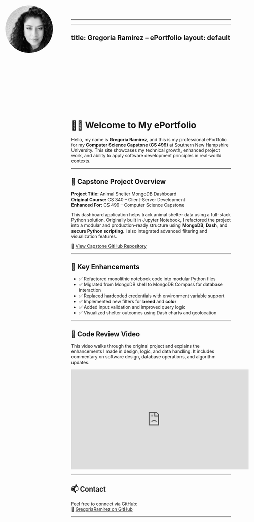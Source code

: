 
---
---
title: Gregoria Ramirez – ePortfolio
layout: default
---

<!-- Add this to style and position your profile photo -->
<style>
  .top-left-photo {
    position: absolute;
    top: 20px;
    left: 20px;
    width: 150px;
    height: 150px;
    border-radius: 50%;
    z-index: 1000;
  }

  .top-space {
    padding-top: 190px;
  }
</style>

<!-- This displays your profile image in the green header -->
<img src="/assets/myphoto.jpg" alt="Profile Photo" class="top-left-photo">

<!-- Adds vertical spacing so content does not get hidden behind image -->
<div class="top-space"></div>



# 👩‍💻 Welcome to My ePortfolio

Hello, my name is **Gregoria Ramirez**, and this is my professional ePortfolio for my **Computer Science Capstone (CS 499)** at Southern New Hampshire University. This site showcases my technical growth, enhanced project work, and ability to apply software development principles in real-world contexts.

---

## 📁 Capstone Project Overview

**Project Title:** Animal Shelter MongoDB Dashboard  
**Original Course:** CS 340 – Client-Server Development  
**Enhanced For:** CS 499 – Computer Science Capstone

This dashboard application helps track animal shelter data using a full-stack Python solution. Originally built in Jupyter Notebook, I refactored the project into a modular and production-ready structure using **MongoDB**, **Dash**, and **secure Python scripting**. I also integrated advanced filtering and visualization features.

🔗 [View Capstone GitHub Repository](https://github.com/GregoriaRamirez/CS-499-Capstone)

---

## 🚀 Key Enhancements

- ✅ Refactored monolithic notebook code into modular Python files  
- ✅ Migrated from MongoDB shell to MongoDB Compass for database interaction  
- ✅ Replaced hardcoded credentials with environment variable support  
- ✅ Implemented new filters for **breed** and **color**  
- ✅ Added input validation and improved query logic  
- ✅ Visualized shelter outcomes using Dash charts and geolocation

---

## 🎥 Code Review Video

This video walks through the original project and explains the enhancements I made in design, logic, and data handling. It includes commentary on software design, database operations, and algorithm updates.

<iframe width="560" height="315" 
  src="https://www.youtube.com/embed/x1udKrsLDZQ" 
  title="AnimalShelter Code Review – CS 499 Capstone" 
  frameborder="0" allowfullscreen>
</iframe>

---

## 📫 Contact

Feel free to connect via GitHub:  
🔗 [GregoriaRamirez on GitHub](https://github.com/GregoriaRamirez)

---
